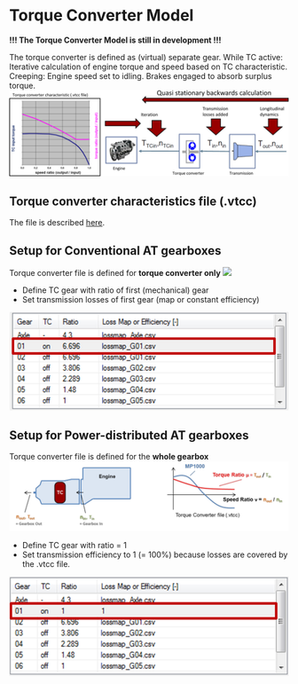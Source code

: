
Torque Converter Model
======================


**!!! The Torque Converter Model is still in development !!!**

The torque converter is defined as (virtual) separate gear. While TC active: Iterative calculation of engine torque and speed based on TC characteristic. Creeping: Engine speed set to idling. Brakes engaged to absorb surplus torque.
 ![](../GUI/pics/GBX-TC.svg)


Torque converter characteristics file (.vtcc)
---------------------------------------------

The file is described [here](../fileformat/VTCC.html).


Setup for Conventional AT gearboxes 
-----------------------------------

Torque converter file is defined for **torque converter only**
![](../GUI/pics/GBX-TC-Setup1-1.svg)

-   Define TC gear with ratio of first (mechanical) gear
-   Set transmission losses of first gear (map or constant efficiency)

![](../GUI/pics/GBX-TC-Setup-1-2.svg)


Setup for Power-distributed AT gearboxes
----------------------------------------

Torque converter file is defined for the **whole gearbox**
![](../GUI/pics/GBX-TC-Setup-2-1.svg)

-   Define TC gear with ratio = 1
-   Set transmission efficiency to 1 (= 100%) because losses are covered  by the .vtcc file.

![](../GUI/pics/GBX-TC-Setup-2-2.svg)